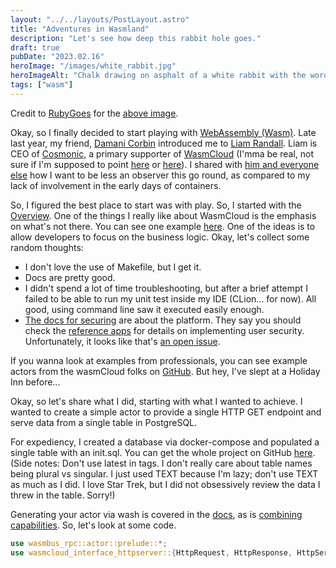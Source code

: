 ```yaml
---
layout: "../../layouts/PostLayout.astro"
title: "Adventures in Wasmland"
description: "Let's see how deep this rabbit hole goes."
draft: true
pubDate: "2023.02.16"
heroImage: "/images/white_rabbit.jpg"
heroImageAlt: "Chalk drawing on asphalt of a white rabbit with the words, in chalk, from a stencil saying FOLLOW THE WHITE RABBIT"
tags: ["wasm"]
---
```


Credit to [RubyGoes](https://flickr.com/photos/rubygoes/) for the [above image](https://flickr.com/photos/rubygoes/9603955743).

Okay, so I finally decided to start playing with [WebAssembly (Wasm)](https://en.wikipedia.org/wiki/WebAssembly). Late last year, my friend, [Damani Corbin](https://www.linkedin.com/in/damani-corbin-4329089) introduced me to [Liam Randall](https://twitter.com/Hectaman). Liam is CEO of [Cosmonic](https://cosmonic.com/), a primary supporter of [WasmCloud](https://wasmcloud.com/) (I'mma be real, not sure if I'm supposed to point [here](https://wasmcloud.com/) or [here](https://wasmcloud.dev/)). I shared with [him and everyone else](https://twitter.com/ricardooncode/status/1599095843872727043?s=20) how I want to be less an observer this go round, as compared to my lack of involvement in the early days of containers.

So, I figured the best place to start was with play. So, I started with the [Overview](https://wasmcloud.dev/overview/). One of the things I really like about WasmCloud is the emphasis on what's not there. You can see one example [here](https://wasmcloud.dev/app-dev/create-actor/generate/). One of the ideas is to allow developers to focus on the business logic. Okay, let's collect some random thoughts:

* I don't love the use of Makefile, but I get it.
* Docs are pretty good.
* I didn't spend a lot of time troubleshooting, but after a brief attempt I failed to be able to run my unit test inside my IDE (CLion... for now). All good, using command line saw it executed easily enough.
* [The docs for securing](https://wasmcloud.dev/app-dev/secure/) are about the platform. They say you should check the [reference apps](https://wasmcloud.dev/reference/refapps) for details on implementing user security. Unfortunately, it looks like that's [an open issue](https://github.com/wasmCloud/wasmcloud-dev-site/issues/40).

If you wanna look at examples from professionals, you can see example actors from the wasmCloud folks on [GitHub](https://github.com/wasmCloud/examples/tree/main/actor). But hey, I've slept at a Holiday Inn before...

Okay, so let's share what I did, starting with what I wanted to achieve. I wanted to create a simple actor to provide a single HTTP GET endpoint and serve data from a single table in PostgreSQL.

For expediency, I created a database via docker-compose and populated a single table with an init.sql. You can get the whole project on GitHub [here](FIXME). (Side notes: Don't use latest in tags. I don't really care about table names being plural vs singular. I just used TEXT because I'm lazy; don't use TEXT as much as I did. I love Star Trek, but I did not obsessively review the data I threw in the table. Sorry!)

Generating your actor via wash is covered in the [docs](https://wasmcloud.dev/app-dev/), as is [combining capabilities](https://wasmcloud.dev/app-dev/multicap/). So, let's look at some code.

```rust
use wasmbus_rpc::actor::prelude::*;
use wasmcloud_interface_httpserver::{HttpRequest, HttpResponse, HttpServer, HttpServerReceiver};
```